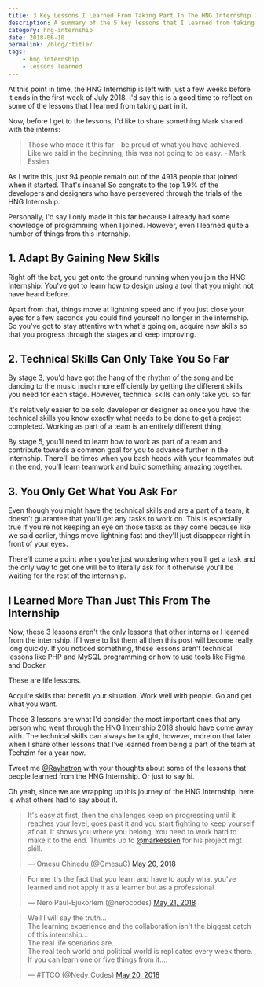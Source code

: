 ```yaml
--- 
title: 3 Key Lessons I Learned From Taking Part In The HNG Internship 2018
description: A summary of the 5 key lessons that I learned from taking part in the HNG Internship 2018.
category: hng-internship
date: 2018-06-10
permalink: /blog/:title/
tags: 
    - hng internship
    - lessons learned
---
```


At this point in time, the HNG Internship is left with just a few weeks before it ends in the first week of July 2018. I'd say this is a good time to reflect on some of the lessons that I learned from taking part in it. 
<!--more-->

Now, before I get to the lessons, I'd like to share something Mark shared with the interns: 

<blockquote>
    Those who made it this far - be proud of what you have achieved. Like we said in the beginning, this was not going to be easy. - Mark Essien
</blockquote>

As I write this, just 94 people remain out of the 4918 people that joined when it started. That's insane! So congrats to the top 1.9% of the developers and designers who have persevered through the trials of the HNG Internship.

Personally, I'd say I only made it this far because I already had some knowledge of programming when I joined. However, even I learned quite a number of things from this internship. 

## 1. Adapt By Gaining New Skills

Right off the bat, you get onto the ground running when you join the HNG Internship. You've got to learn how to design using a tool that you might not have heard before. 

Apart from that, things move at lightning speed and if you just close your eyes for a few seconds you could find yourself no longer in the internship. So you've got to stay attentive with what's going on, acquire new skills so that you progress through the stages and keep improving. 

## 2. Technical Skills Can Only Take You So Far 

By stage 3, you'd have got the hang of the rhythm of the song and be dancing to the music much more efficiently by getting the different skills you need for each stage. However, technical skills can only take you so far. 

It's relatively easier to be solo developer or designer as once you have the technical skills you know exactly what needs to be done to get a project completed. Working as part of a team is an entirely different thing. 

By stage 5, you'll need to learn how to work as part of a team and contribute towards a common goal for you to advance further in the internship. There'll be times when you bash heads with your teammates but in the end, you'll learn teamwork and build something amazing together. 

## 3. You Only Get What You Ask For

Even though you might have the technical skills and are a part of a team, it doesn't guarantee that you'll get any tasks to work on. This is especially true if you're not keeping an eye on those tasks as they come because like we said earlier, things move lightning fast and they'll just disappear right in front of your eyes.

There'll come a point when you're just wondering when you'll get a task and the only way to get one will be to literally ask for it otherwise you'll be waiting for the rest of the internship.

## I Learned More Than Just This From The Internship

Now, these 3 lessons aren't the only lessons that other interns or I learned from the internship. If I were to list them all then this post will become really long quickly. If you noticed something, these lessons aren't technical lessons like PHP and MySQL programming or how to use tools like Figma and Docker. 

These are life lessons.

Acquire skills that benefit your situation. Work well with people. Go and get what you want.

Those 3 lessons are what I'd consider the most important ones that any person who went through the HNG Internship 2018 should have come away with. The technical skills can always be taught, however, more on that later when I share other lessons that I've learned from being a part of the team at Techzim for a year now. 

Tweet me <a href="https://twitter.com/{{site.twitter_username}}" target="_blank" title="Twitter">@Rayhatron</a> with your thoughts about some of the lessons that people learned from the HNG Internship. Or just to say hi.

Oh yeah, since we are wrapping up this journey of the HNG Internship, here is what others had to say about it. 

<div class="container">
    <blockquote class="twitter-tweet" data-lang="en"><p lang="en" dir="ltr">It&#39;s easy at first, then the challenges keep on progressing until it reaches your level, goes past it and you start fighting to keep yourself afloat. It shows you where you belong. You need to work hard to make it to the end. Thumbs up to <a href="https://twitter.com/markessien?ref_src=twsrc%5Etfw">@markessien</a>  for his project mgt skill.</p>&mdash; Omesu Chinedu (@OmesuC) <a href="https://twitter.com/OmesuC/status/998269454114058240?ref_src=twsrc%5Etfw">May 20, 2018</a></blockquote>
    <blockquote class="twitter-tweet" data-conversation="none" data-lang="en"><p lang="en" dir="ltr">For me it&#39;s the fact that you learn and have to apply what you&#39;ve learned and not apply it as a learner but as a professional</p>&mdash; Nero Paul-Ejukorlem (@nerocodes) <a href="https://twitter.com/nerocodes/status/998516576289730560?ref_src=twsrc%5Etfw">May 21, 2018</a></blockquote>
    <blockquote class="twitter-tweet" data-conversation="none" data-lang="en"><p lang="en" dir="ltr">Well I will say the truth...<br>The learning experience and the collaboration isn&#39;t the biggest catch of this internship... <br>The real life scenarios are. <br>The real tech world and political world is replicates every week there. If you can learn one or five things from it....</p>&mdash; #TTCO (@Nedy_Codes) <a href="https://twitter.com/Nedy_Codes/status/998304612997320705?ref_src=twsrc%5Etfw">May 20, 2018</a></blockquote>
    <script async src="https://platform.twitter.com/widgets.js" charset="utf-8"></script>
</div>